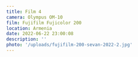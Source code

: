 ```yaml
---
title: Film 4
camera: Olympus OM-10
film: Fujifilm Fujicolor 200
location: Armenia
date: 2022-06-22 23:00:08
description: ''
photo: '/uploads/fujifilm-200-sevan-2022-2.jpg'
---
```


